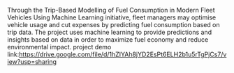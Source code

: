 Through the Trip-Based Modelling of Fuel Consumption in Modern Fleet Vehicles Using Machine Learning initiative,
fleet managers may optimise vehicle usage and cut expenses by predicting fuel consumption based on trip data. 
The project uses machine learning to provide predictions and insights based on data in order to maximize fuel economy and reduce environmental impact. 
project demo link:https://drive.google.com/file/d/1hZIYAh8jYD2EsPt6ELH2b1u5rTgPjCs7/view?usp=sharing
